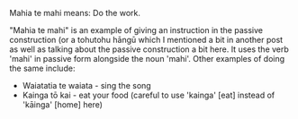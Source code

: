 Mahia te mahi means: Do the work.

"Mahia te mahi" is an example of giving an instruction in the passive construction (or a tohutohu hāngū which I mentioned a bit in another post as well as talking about the passive construction a bit here. It uses the verb 'mahi' in passive form alongside the noun 'mahi'. Other examples of doing the same include:
- Waiatatia te waiata - sing the song
- Kainga tō kai - eat your food (careful to use 'kainga' [eat] instead of 'kāinga' [home] here)